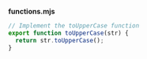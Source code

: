 **functions.mjs**
```js
// Implement the toUpperCase function
export function toUpperCase(str) {
  return str.toUpperCase();
}
```